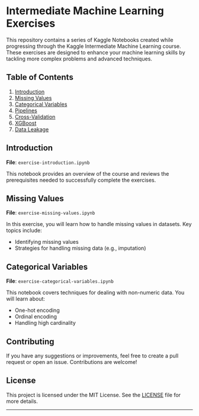 # Intermediate Machine Learning Exercises

This repository contains a series of Kaggle Notebooks created while progressing through the Kaggle Intermediate Machine Learning course. These exercises are designed to enhance your machine learning skills by tackling more complex problems and advanced techniques.

## Table of Contents

1. [Introduction](#introduction)
2. [Missing Values](#missing-values)
3. [Categorical Variables](#categorical-variables)
4. [Pipelines](#pipelines)
5. [Cross-Validation](#cross-validation)
6. [XGBoost](#xgboost)
7. [Data Leakage](#data-leakage)

## Introduction

**File**: `exercise-introduction.ipynb`

This notebook provides an overview of the course and reviews the prerequisites needed to successfully complete the exercises.

## Missing Values

**File**: `exercise-missing-values.ipynb`

In this exercise, you will learn how to handle missing values in datasets. Key topics include:
- Identifying missing values
- Strategies for handling missing data (e.g., imputation)

## Categorical Variables

**File**: `exercise-categorical-variables.ipynb`

This notebook covers techniques for dealing with non-numeric data. You will learn about:
- One-hot encoding
- Ordinal encoding
- Handling high cardinality

## Contributing

If you have any suggestions or improvements, feel free to create a pull request or open an issue. Contributions are welcome!

## License

This project is licensed under the MIT License. See the [LICENSE](LICENSE) file for more details.

---
